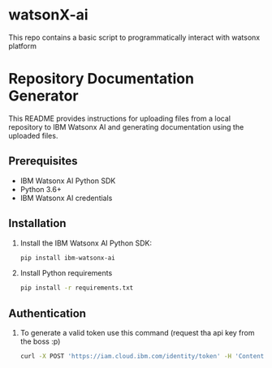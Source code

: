 # watsonX-ai
This repo contains a basic script to programmatically interact with watsonx platform

# Repository Documentation Generator

This README provides instructions for uploading files from a local repository to IBM Watsonx AI and generating documentation using the uploaded files.

## Prerequisites

- IBM Watsonx AI Python SDK
- Python 3.6+
- IBM Watsonx AI credentials

## Installation

1. Install the IBM Watsonx AI Python SDK:
   ```bash
   pip install ibm-watsonx-ai

2. Install Python requirements
   ```bash
   pip install -r requirements.txt

## Authentication

1. To generate a valid token use this command (request tha api key from the boss :p)
   ```bash
   curl -X POST 'https://iam.cloud.ibm.com/identity/token' -H 'Content-Type: application/x-www-form-urlencoded' -d 'grant_type=urn:ibm:params:oauth:grant-type:apikey&apikey=API_KEY'


